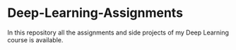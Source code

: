 # Deep-Learning-Assignments
In this repository all the assignments and side projects of my Deep Learning course is available.
